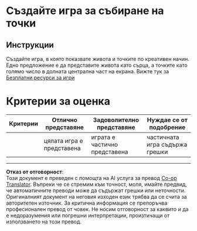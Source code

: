 <!--
CO_OP_TRANSLATOR_METADATA:
{
  "original_hash": "81f292dbda01685b91735e0398dc0504",
  "translation_date": "2025-08-27T22:17:01+00:00",
  "source_file": "6-space-game/5-keeping-score/assignment.md",
  "language_code": "bg"
}
-->
# Създайте игра за събиране на точки

## Инструкции

Създайте игра, в която показвате живота и точките по креативен начин. Едно предложение е да представите живота като сърца, а точките като голямо число в долната централна част на екрана. Вижте тук за [Безплатни ресурси за игри](https://www.kenney.nl/)

# Критерии за оценка

| Критерии | Отлично представяне    | Задоволително представяне   | Нуждае се от подобрение    |
| -------- | ---------------------- | --------------------------- | -------------------------- |
|          | цялата игра е представена | играта е частично представена | частичната игра съдържа грешки |

---

**Отказ от отговорност**:  
Този документ е преведен с помощта на AI услуга за превод [Co-op Translator](https://github.com/Azure/co-op-translator). Въпреки че се стремим към точност, моля, имайте предвид, че автоматичните преводи може да съдържат грешки или неточности. Оригиналният документ на неговия изходен език трябва да се счита за авторитетен източник. За критична информация се препоръчва професионален превод от човек. Не носим отговорност за каквито и да е недоразумения или погрешни интерпретации, произтичащи от използването на този превод.